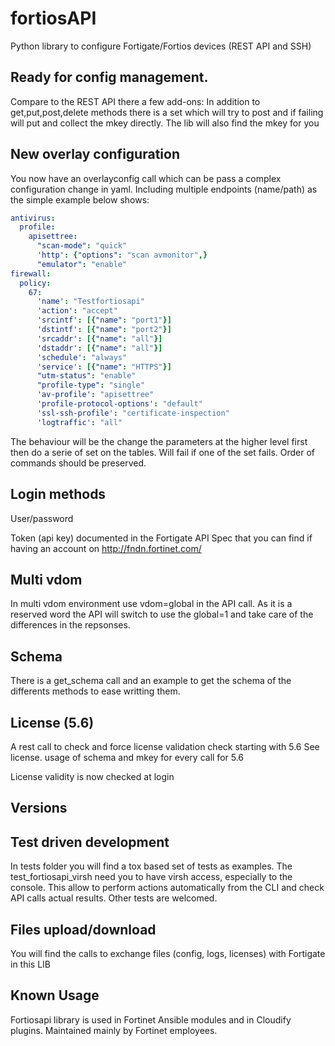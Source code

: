 # fortiosAPI

Python library to configure Fortigate/Fortios devices (REST API and SSH)

## Ready for config management.
Compare to the REST API there a few add-ons:
 In addition to get,put,post,delete methods there is a set which will
 try to post and if failing will put and collect the mkey directly.
 The lib will also find the mkey for you

## New overlay configuration

You now have an overlayconfig call which can be pass a complex configuration change in yaml.
Including multiple endpoints (name/path) as the simple example below shows:
```yaml
antivirus:
  profile:
    apisettree:
      "scan-mode": "quick"
      'http': {"options": "scan avmonitor",}
      "emulator": "enable"
firewall:
  policy:
    67:
      'name': "Testfortiosapi"
      'action': "accept"
      'srcintf': [{"name": "port1"}]
      'dstintf': [{"name": "port2"}]
      'srcaddr': [{"name": "all"}]
      'dstaddr': [{"name": "all"}]
      'schedule': "always"
      'service': [{"name": "HTTPS"}]
      "utm-status": "enable"
      "profile-type": "single"
      'av-profile': "apisettree"
      'profile-protocol-options': "default"
      'ssl-ssh-profile': "certificate-inspection"
      'logtraffic': "all"
```

The behaviour will be the change the parameters at the higher level first then do a serie of set on the tables.
Will fail if one of the set fails.
Order of commands should be preserved.

## Login methods
User/password

Token (api key) documented in the Fortigate API Spec that you can find if having an account on http://fndn.fortinet.com/

## Multi vdom
In multi vdom environment use vdom=global in the API call.
As it is a reserved word the API will switch to use the global=1 and
take care of the differences in the repsonses.

## Schema
There is a get_schema call and an example to get the schema of the
differents methods to ease writting them.

## License (5.6)
A rest call to check and force license validation check starting with 5.6
See license.
usage of schema and mkey for every call for 5.6

License validity is now checked at login

## Versions


## Test driven development
In tests folder you will find a tox based set of tests as examples.
The test_fortiosapi_virsh need you to have virsh access, especially to the console.
This allow to perform actions automatically from the CLI and check API calls actual results.
Other tests are welcomed.

## Files upload/download
You will find the calls to exchange files (config, logs, licenses) with Fortigate in this LIB


## Known Usage
Fortiosapi library is used in Fortinet Ansible modules and in Cloudify plugins.
Maintained mainly by Fortinet employees.
